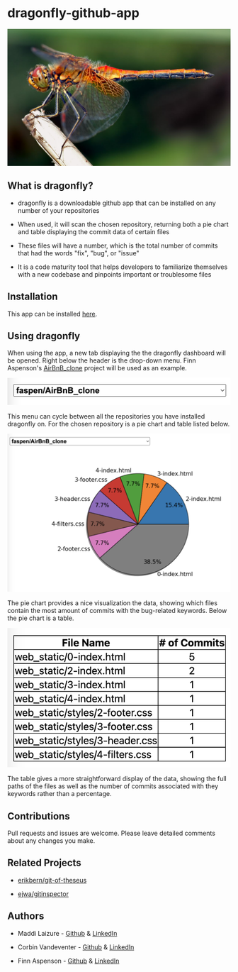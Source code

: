 # dragonfly-github-app

![](assets/dragonfly.jpeg)

## What is dragonfly?

* dragonfly is a downloadable github app that can be installed on any number of your repositories

* When used, it will scan the chosen repository, returning both a pie chart and table displaying the commit data of certain files

* These files will have a number, which is the total number of commits that had the words "fix", "bug", or "issue"

* It is a code maturity tool that helps developers to familiarize themselves with a new codebase and pinpoints important or troublesome files

## Installation

This app can be installed [here](https://github.com/apps/dragonfly-analytics).

## Using dragonfly

When using the app, a new tab displaying the the dragonfly dashboard will be opened. Right below the header is the drop-down menu. Finn Aspenson's [AirBnB_clone](https://github.com/faspen/AirBnB_clone) project will be used as an example.

![](assets/dropdown.png)

This menu can cycle between all the repositories you have installed dragonfly on. For the chosen repository is a pie chart and table listed below.

![](assets/drgn_pie.png)

The pie chart provides a nice visualization the data, showing which files contain the most amount of commits with the bug-related keywords. Below the pie chart is a table.

![](assets/table.png)

The table gives a more straightforward display of the data, showing the full paths of the files as well as the number of commits associated with they keywords rather than a percentage.

## Contributions

Pull requests and issues are welcome. Please leave detailed comments about any changes you make.

## Related Projects

* [erikbern/git-of-theseus](https://github.com/erikbern/git-of-theseus)

* [ejwa/gitinspector](https://github.com/ejwa/gitinspector)

## Authors

* Maddi Laizure - [Github](https://github.com/mlaizure) & [LinkedIn](https://www.linkedin.com/in/maddi-laizure/)

* Corbin Vandeventer - [Github](https://github.com/forstupidityonly) & [LinkedIn](https://www.linkedin.com/in/corbin-vandeventer-6551b71a9/)

* Finn Aspenson - [Github](https://github.com/faspen) & [LinkedIn](https://www.linkedin.com/in/finn-aspenson-0a23841b6/)